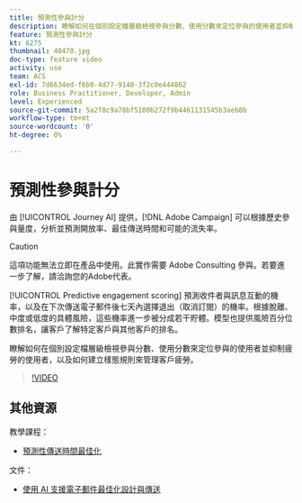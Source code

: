 ```yaml
---
title: 預測性參與計分
description: 瞭解如何在個別設定檔層級檢視參與分數、使用分數來定位參與的使用者並抑制疲勞的使用者，以及如何建立樣態規則來管理客戶疲勞。
feature: 預測性參與計分
kt: 6275
thumbnail: 40470.jpg
doc-type: feature video
activity: use
team: ACS
exl-id: 7d6634ed-f6b0-4d77-9148-3f2c0e444862
role: Business Practitioner, Developer, Admin
level: Experienced
source-git-commit: 5a2f8c9a78bf5100b272f9b4461131545b3aeb8b
workflow-type: tm+mt
source-wordcount: '0'
ht-degree: 0%

---
```


# 預測性參與計分

由 [!UICONTROL Journey AI] 提供，[!DNL Adobe Campaign] 可以根據歷史參與量度，分析並預測開放率、最佳傳送時間和可能的流失率。

>[!CAUTION]
>這項功能無法立即在產品中使用。此實作需要 Adobe Consulting 參與。若要進一步了解，請洽詢您的Adobe代表。

[!UICONTROL Predictive engagement scoring] 預測收件者與訊息互動的機率，以及在下次傳送電子郵件後七天內選擇退出（取消訂閱）的機率。根據脫離、中度或低度的具體風險，這些機率進一步被分成若干貯體。模型也提供風險百分位數排名，讓客戶了解特定客戶與其他客戶的排名。

瞭解如何在個別設定檔層級檢視參與分數、使用分數來定位參與的使用者並抑制疲勞的使用者，以及如何建立樣態規則來管理客戶疲勞。

>[!VIDEO](https://video.tv.adobe.com/v/40470?quality=12)

## 其他資源

教學課程：

* [預測性傳送時間最佳化](predictive-send-time-optimization.md)

文件：

* [使用 AI 支援電子郵件最佳化設計與傳送](https://experienceleague.adobe.com/docs/campaign-standard/using/testing-and-sending/preparing-and-testing-messages/predictive.html?lang=en)
